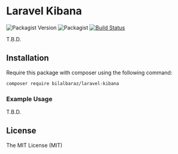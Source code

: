 # Laravel Kibana

![Packagist Version](https://img.shields.io/packagist/v/bilalbaraz/laravel-kibana)
![Packagist](https://img.shields.io/packagist/l/bilalbaraz/laravel-kibana)
[![Build Status](https://travis-ci.org/bilalbaraz/laravel-kibana.svg?branch=master)](https://travis-ci.org/bilalbaraz/laravel-kibana)

T.B.D.

## Installation

Require this package with composer using the following command:

```bash
composer require bilalbaraz/laravel-kibana
```

### Example Usage

T.B.D.

## License

The MIT License (MIT)
